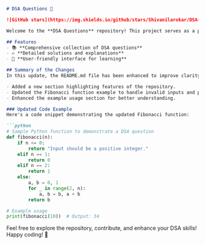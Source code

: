 ```markdown
# DSA Questions 🚀

![GitHub stars](https://img.shields.io/github/stars/Shivanilarokar/DSA-Questions-?style=social) ![Forks](https://img.shields.io/github/forks/Shivanilarokar/DSA-Questions-?style=social)

Welcome to the **DSA Questions** repository! This project serves as a platform for developers and learners to practice and enhance their skills in Data Structures and Algorithms (DSA). This repository is designed to help you improve your understanding of various data structures and algorithms through a collection of questions and solutions.

## Features
- 📚 **Comprehensive collection of DSA questions**
- ✍️ **Detailed solutions and explanations**
- 🧩 **User-friendly interface for learning**

## Summary of the Changes
In this update, the README.md file has been enhanced to improve clarity and provide additional examples. The following changes were made:

- Added a new section highlighting features of the repository.
- Updated the Fibonacci function example to handle invalid inputs and provide a more efficient implementation.
- Enhanced the example usage section for better understanding.

### Updated Code Example
Here's a code snippet demonstrating the updated Fibonacci function:

```python
# Sample Python function to demonstrate a DSA question
def fibonacci(n):
    if n <= 0:
        return "Input should be a positive integer."
    elif n == 1:
        return 0
    elif n == 2:
        return 1
    else:
        a, b = 0, 1
        for _ in range(2, n):
            a, b = b, a + b
        return b

# Example usage
print(fibonacci(10))  # Output: 34
```

Feel free to explore the repository, contribute, and enhance your DSA skills! Happy coding! 🎉
```